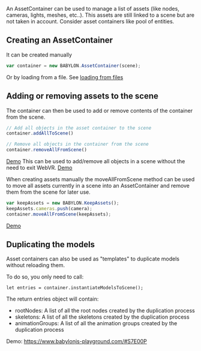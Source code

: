 An AssetContainer can be used to manage a list of assets (like nodes, cameras, lights, meshes, etc..). This assets are still linked to a scene but are not taken in account. Consider asset containers like pool of entities.

## Creating an AssetContainer

It can be created manually
```javascript
var container = new BABYLON.AssetContainer(scene);
```
Or by loading from a file. See [loading from files](/How_To/Load_From_Any_File_Type)

## Adding or removing assets to the scene

The container can then be used to add or remove contents of the container from the scene.
```javascript
// Add all objects in the asset container to the scene
container.addAllToScene()

// Remove all objects in the container from the scene
container.removeAllFromScene()
```

[Demo](https://www.babylonjs-playground.com/#5NFRVE#1)
This can be used to add/remove all objects in a scene without the need to exit WebVR. [Demo](https://www.babylonjs-playground.com/#JA1ND3#48)

When creating assets manually the moveAllFromScene method can be used to move all assets currently in a scene into an AssetContainer and remove them from the scene for later use. 
```javascript
var keepAssets = new BABYLON.KeepAssets();
keepAssets.cameras.push(camera);
container.moveAllFromScene(keepAssets);
```
[Demo](https://www.babylonjs-playground.com/#5NFRVE#3)

## Duplicating the models
Asset containers can also be used as "templates" to duplicate models without reloading them.

To do so, you only need to call:
```
let entries = container.instantiateModelsToScene();
```

The return entries object will contain:
- rootNodes: A list of all the root nodes created by the duplication process
- skeletons: A list of all the skeletons created by the duplication process
- animationGroups: A list of all the animation groups created by the duplication process

Demo: https://www.babylonjs-playground.com/#S7E00P
